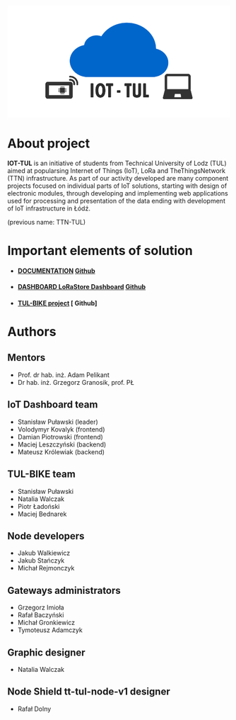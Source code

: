 ![Logo](img/logo.png)

# About project

**IOT-TUL** is an initiative of students from Technical University of Lodz (TUL) aimed at popularsing Internet of Things (IoT), LoRa and TheThingsNetwork (TTN) infrastructure. As part of our activity developed are many component projects focused on individual parts of IoT solutions, starting with design of electronic modules, through developing and implementing web applications used for processing and presentation of the data ending with development of IoT infrastructure in Łódź.


(previous name: TTN-TUL)

# Important elements of solution

* #### [DOCUMENTATION](https://iot-tul.readthedocs.io/en/latest/) [  Github](https://github.com/sosnus/iot-tul) 
* #### [DASHBOARD LoRaStore Dashboard](https://sosnus.github.io/iot-tul/Charts.html) [Github](https://github.com/sosnus/iot-tul)
* #### [TUL-BIKE project]([https://iot-tul.readthedocs.io/en/latest/](https://iot-tul.readthedocs.io/en/latest/Projects/TUL-BIKE/)) [  Github]

# Authors

## Mentors

* Prof. dr hab. inż. Adam Pelikant
* Dr hab. inż. Grzegorz Granosik, prof. PŁ

## IoT Dashboard team

* Stanisław Puławski (leader)
* Volodymyr Kovalyk (frontend)
* Damian Piotrowski (frontend)
* Maciej Leszczyński (backend)
* Mateusz Królewiak (backend)

## TUL-BIKE team

* Stanisław Puławski
* Natalia Walczak
* Piotr Ładoński
* Maciej Bednarek

## Node developers

* Jakub Walkiewicz
* Jakub Stańczyk
* Michał Rejmonczyk

## Gateways administrators

* Grzegorz Imioła
* Rafał Baczyński
* Michał Gronkiewicz
* Tymoteusz Adamczyk

## Graphic designer

* Natalia Walczak

## Node Shield tt-tul-node-v1 designer

* Rafał Dolny
